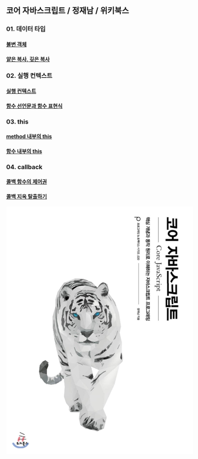## 코어 자바스크립트 / 정재남 / 위키북스
### 01. 데이터 타입
#### [불변 객체](https://github.com/YUJO42/JavaScript_Study/blob/master/Core_JavaScript/01_Data_Type/ImmutableObject.md)
#### [얕은 복사, 깊은 복사](https://github.com/YUJO42/JavaScript_Study/blob/master/Core_JavaScript/01_Data_Type/shallowCopy_deepCopy.md)

### 02. 실행 컨텍스트
#### [실행 컨텍스트](https://github.com/YUJO42/JavaScript_Study/blob/master/Core_JavaScript/02_Execution_Context/executionContext.md)
#### [함수 선언문과 함수 표현식](https://github.com/YUJO42/JavaScript_Study/blob/master/Core_JavaScript/02_Execution_Context/function.md)

### 03. this
#### [method 내부의 this](https://github.com/YUJO42/JavaScript_Study/blob/master/Core_JavaScript/03_this/this01.md)
#### [함수 내부의 this](https://github.com/YUJO42/JavaScript_Study/blob/master/Core_JavaScript/03_this/this02.md)

### 04. callback
#### [콜백 함수의 제어권](https://github.com/YUJO42/JavaScript_Study/blob/master/Core_JavaScript/04_callback_function/callback01.md)
#### [콜백 지옥 탈출하기](https://github.com/YUJO42/JavaScript_Study/blob/master/Core_JavaScript/04_callback_function/callback02.md)

![](https://github.com/YUJO42/JavaScript_Study/blob/master/img/CoreJavaScript.jpg?raw=true)
